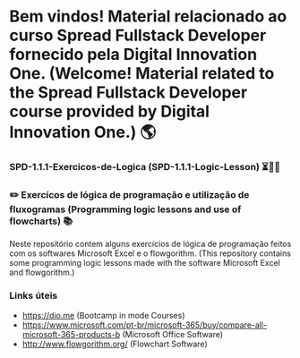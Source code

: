 # Bem vindos! Material relacionado ao curso Spread Fullstack Developer fornecido pela Digital Innovation One. (Welcome! Material related to the Spread Fullstack Developer course provided by Digital Innovation One.) 🌎

### SPD-1.1.1-Exercicos-de-Logica (SPD-1.1.1-Logic-Lesson) ⏳🤔😉

### ✏️ Exercícos de lógica de programação e utilização de fluxogramas (Programming logic lessons and use of flowcharts) 📚

Neste repositório contem alguns exercícios de lógica de programação feitos com os softwares Microsoft Excel e o flowgorithm. (This repository contains some programming logic lessons made with the software Microsoft Excel and flowgorithm.)

### Links úteis
+ https://dio.me (Bootcamp in mode Courses)
+ https://www.microsoft.com/pt-br/microsoft-365/buy/compare-all-microsoft-365-products-b (Microsoft Office Software)
+ http://www.flowgorithm.org/ (Flowchart Software)


